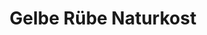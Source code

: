 ---
title: "Gelbe Rübe Naturkost"
url: /karlstein-am-main/gelbe-ruebe-naturkost/
shop: Lebensmittel
---